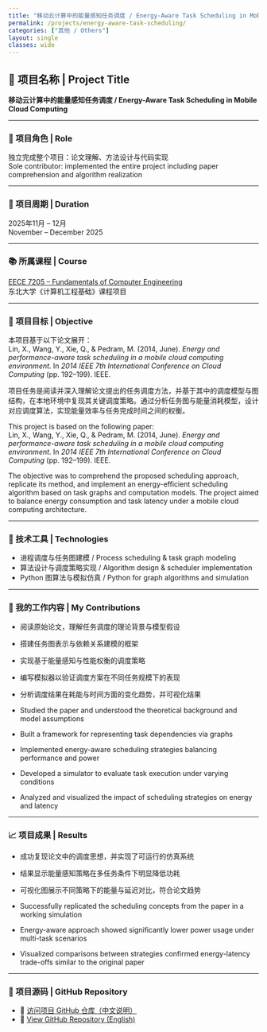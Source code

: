 ```yaml
---
title: "移动云计算中的能量感知任务调度 / Energy-Aware Task Scheduling in Mobile Cloud Computing"
permalink: /projects/energy-aware-task-scheduling/
categories: ["其他 / Others"]
layout: single
classes: wide
---
```

## 🧠 项目名称 | Project Title  
**移动云计算中的能量感知任务调度 / Energy-Aware Task Scheduling in Mobile Cloud Computing**

---

### 👤 项目角色 | Role  
独立完成整个项目：论文理解、方法设计与代码实现  
Sole contributor: implemented the entire project including paper comprehension and algorithm realization

---

### 📆 项目周期 | Duration  
2025年11月 – 12月  
November – December 2025

---

### 📚 所属课程 | Course  
[EECE 7205 – Fundamentals of Computer Engineering](/courses/fall-2025/)  
东北大学《计算机工程基础》课程项目

---

### 🎯 项目目标 | Objective  
本项目基于以下论文展开：  
Lin, X., Wang, Y., Xie, Q., & Pedram, M. (2014, June). *Energy and performance-aware task scheduling in a mobile cloud computing environment*. In *2014 IEEE 7th International Conference on Cloud Computing* (pp. 192–199). IEEE.  

项目任务是阅读并深入理解论文提出的任务调度方法，并基于其中的调度模型与图结构，在本地环境中复现其关键调度策略。通过分析任务图与能量消耗模型，设计对应调度算法，实现能量效率与任务完成时间之间的权衡。  

This project is based on the following paper:  
Lin, X., Wang, Y., Xie, Q., & Pedram, M. (2014, June). *Energy and performance-aware task scheduling in a mobile cloud computing environment*. In *2014 IEEE 7th International Conference on Cloud Computing* (pp. 192–199). IEEE.  

The objective was to comprehend the proposed scheduling approach, replicate its method, and implement an energy-efficient scheduling algorithm based on task graphs and computation models. The project aimed to balance energy consumption and task latency under a mobile cloud computing architecture.

---

### 🔧 技术工具 | Technologies  
- 进程调度与任务图建模 / Process scheduling & task graph modeling  
- 算法设计与调度策略实现 / Algorithm design & scheduler implementation  
- Python 图算法与模拟仿真 / Python for graph algorithms and simulation

---

### 🧠 我的工作内容 | My Contributions  
- 阅读原始论文，理解任务调度的理论背景与模型假设  
- 搭建任务图表示与依赖关系建模的框架  
- 实现基于能量感知与性能权衡的调度策略  
- 编写模拟器以验证调度方案在不同任务规模下的表现  
- 分析调度结果在耗能与时间方面的变化趋势，并可视化结果  

- Studied the paper and understood the theoretical background and model assumptions  
- Built a framework for representing task dependencies via graphs  
- Implemented energy-aware scheduling strategies balancing performance and power  
- Developed a simulator to evaluate task execution under varying conditions  
- Analyzed and visualized the impact of scheduling strategies on energy and latency

---

### 📈 项目成果 | Results  
- 成功复现论文中的调度思想，并实现了可运行的仿真系统  
- 结果显示能量感知策略在多任务条件下明显降低功耗  
- 可视化图展示不同策略下的能量与延迟对比，符合论文趋势  

- Successfully replicated the scheduling concepts from the paper in a working simulation  
- Energy-aware approach showed significantly lower power usage under multi-task scenarios  
- Visualized comparisons between strategies confirmed energy-latency trade-offs similar to the original paper

---

### 🔗 项目源码 | GitHub Repository  
- 🔗 [访问项目 GitHub 仓库（中文说明）](https://github.com/kermit0125/Class-Project-Energy-Aware-Task-Scheduling-in-Mobile-Cloud-Computing-)  
- 🔗 [View GitHub Repository (English)](https://github.com/kermit0125/Class-Project-Energy-Aware-Task-Scheduling-in-Mobile-Cloud-Computing-)
